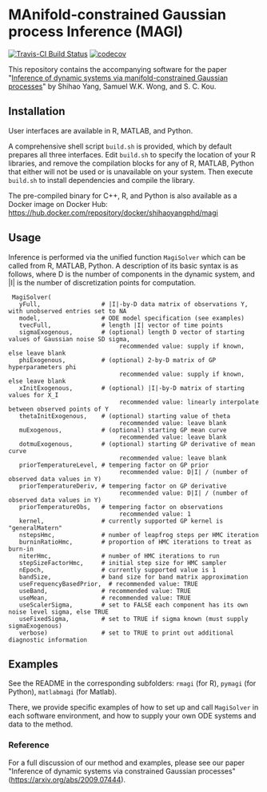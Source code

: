 # MAnifold-constrained Gaussian process Inference (MAGI)
[![Travis-CI Build Status](https://travis-ci.com/Shihao-Yang/dynamic-systems.svg?token=zsECgNMyrthwbokp6yPB&branch=master)](https://travis-ci.com/Shihao-Yang/dynamic-systems)
[![codecov](https://codecov.io/gh/Shihao-Yang/dynamic-systems/branch/master/graph/badge.svg?token=Sr7hFVaajH)](https://codecov.io/gh/Shihao-Yang/dynamic-systems)

This repository contains the accompanying software for the paper "[Inference of dynamic systems via manifold-constrained Gaussian processes](https://arxiv.org/abs/2009.07444)" by Shihao Yang, Samuel W.K. Wong, and S. C. Kou.

## Installation

User interfaces are available in R, MATLAB, and Python.

A comprehensive shell script `build.sh` is provided, which by default prepares all three interfaces.  Edit `build.sh` to specify the location of your R libraries, and remove the compilation blocks for any of R, MATLAB, Python that either will not be used or is unavailable on your system.  Then execute `build.sh` to install dependencies and compile the library.

The pre-compiled binary for C++, R, and Python is also available as a Docker image on Docker Hub: https://hub.docker.com/repository/docker/shihaoyangphd/magi

## Usage

Inference is performed via the unified function `MagiSolver` which can be called from R, MATLAB, Python.  A description of its basic syntax is as follows, where D is the number of components in the dynamic system, and |I| is the number of discretization points for computation.

     MagiSolver(
       yFull,                 # |I|-by-D data matrix of observations Y, with unobserved entries set to NA
       model,                 # ODE model specification (see examples)
       tvecFull,              # length |I| vector of time points
       sigmaExogenous,        # (optional) length D vector of starting values of Gaussian noise SD sigma,
                                   recommended value: supply if known, else leave blank
       phiExogenous,          # (optional) 2-by-D matrix of GP hyperparameters phi
                                   recommended value: supply if known, else leave blank
       xInitExogenous,        # (optional) |I|-by-D matrix of starting values for X_I
                                   recommended value: linearly interpolate between observed points of Y
       thetaInitExogenous,    # (optional) starting value of theta
                                   recommended value: leave blank
       muExogenous,           # (optional) starting GP mean curve
                                   recommended value: leave blank
       dotmuExogenous,        # (optional) starting GP derivative of mean curve
                                   recommended value: leave blank
       priorTemperatureLevel, # tempering factor on GP prior
                                   recommended value: D|I| / (number of observed data values in Y)
       priorTemperatureDeriv, # tempering factor on GP derivative
                                   recommended value: D|I| / (number of observed data values in Y)
       priorTemperatureObs,   # tempering factor on observations
                                   recommended value: 1
       kernel,                # currently supported GP kernel is "generalMatern"
       nstepsHmc,             # number of leapfrog steps per HMC iteration
       burninRatioHmc,        # proportion of HMC iterations to treat as burn-in
       niterHmc,              # number of HMC iterations to run
       stepSizeFactorHmc,     # initial step size for HMC sampler
       nEpoch,                # currently supported value is 1
       bandSize,              # band size for band matrix approximation
       useFrequencyBasedPrior,  # recommended value: TRUE
       useBand,               # recommended value: TRUE
       useMean,               # recommended value: TRUE
       useScalerSigma,        # set to FALSE each component has its own noise level sigma, else TRUE
       useFixedSigma,         # set to TRUE if sigma known (must supply sigmaExogenous)
       verbose)               # set to TRUE to print out additional diagnostic information



## Examples

See the README in the corresponding subfolders: `rmagi` (for R), `pymagi` (for Python), `matlabmagi` (for Matlab).

There, we provide specific examples of how to set up and call `MagiSolver` in each software environment, and how to supply your own ODE systems and data to the method.

### Reference

For a full discussion of our method and examples, please see our paper "Inference of dynamic systems via constrained Gaussian processes" (https://arxiv.org/abs/2009.07444). 
